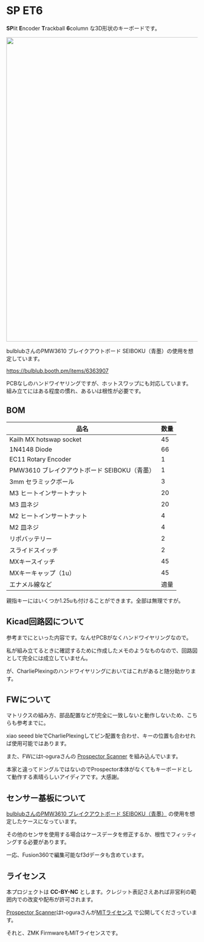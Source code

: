 # SP ET6

**SP**lit  **E**ncoder **T**rackball **6**column  な3D形状のキーボードです。

<img src="https://github.com/user-attachments/assets/bea6841d-d3b0-4b6b-88e2-39a4ee5a1158" width=800>

bulblubさんのPMW3610 ブレイクアウトボード SEIBOKU（青墨）の使用を想定しています。

https://bulblub.booth.pm/items/6363907

PCBなしのハンドワイヤリングですが、ホットスワップにも対応しています。  
組み立てにはある程度の慣れ、あるいは根性が必要です。

## BOM

|品名                    |   数量 |
|------------------------|-------|
|Kailh MX hotswap socket |   45  |
|1N4148 Diode            |   66  |
|EC11 Rotary Encoder     |   1   |
|PMW3610 ブレイクアウトボード SEIBOKU（青墨）| 1 |
|3mm セラミックボール      | 3    |
|M3 ヒートインサートナット |   20  |
|M3 皿ネジ                |  20  |
|M2 ヒートインサートナット |   4  |
|M2 皿ネジ                |  4  |
|リポバッテリー            | 2   |
|スライドスイッチ          |  2  |
|MXキースイッチ            |  45 |
|MXキーキャップ（1u）      | 45  |
|エナメル線など            | 適量 |

親指キーにはいくつか1.25uも付けることができます。全部は無理ですが。

## Kicad回路図について

参考までにといった内容です。なんせPCBがなくハンドワイヤリングなので。

私が組み立てるときに確認するために作成したメモのようなものなので、回路図として完全には成立していません。

が、CharliePlexingのハンドワイヤリングにおいてはこれがあると随分助かります。

## FWについて

マトリクスの組み方、部品配置などが完全に一致しないと動作しないため、こちらも参考までに。

xiao seeed bleでCharliePlexingしてピン配置を合わせ、キーの位置も合わせれば使用可能ではあります。

また、FWにはt-oguraさんの [Prospector Scanner](https://github.com/t-ogura/zmk-config-prospector) を組み込んでいます。

本家と違ってドングルではないのでProspector本体がなくてもキーボードとして動作する素晴らしいアイディアです。大感謝。

## センサー基板について

[bulblubさんのPMW3610 ブレイクアウトボード SEIBOKU（青墨）](https://bulblub.booth.pm/items/6363907) の使用を想定したケースになっています。

その他のセンサを使用する場合はケースデータを修正するか、根性でフィッティングする必要があります。

一応、Fusion360で編集可能なf3dデータも含めています。

## ライセンス

本プロジェクトは **CC-BY-NC** とします。クレジット表記さえあれば非営利の範囲内での改変や配布が許可されます。

[Prospector Scanner](https://github.com/t-ogura/zmk-config-prospector)はt-oguraさんが[MITライセンス](https://opensource.org/license/mit) で公開してくださっています。

それと、ZMK FirmwareもMITライセンスです。

